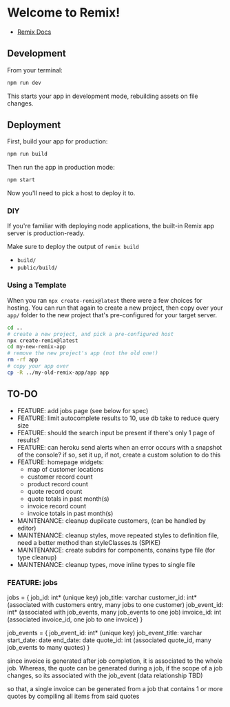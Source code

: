 # Welcome to Remix!

- [Remix Docs](https://remix.run/docs)

## Development

From your terminal:

```sh
npm run dev
```

This starts your app in development mode, rebuilding assets on file changes.

## Deployment

First, build your app for production:

```sh
npm run build
```

Then run the app in production mode:

```sh
npm start
```

Now you'll need to pick a host to deploy it to.

### DIY

If you're familiar with deploying node applications, the built-in Remix app server is production-ready.

Make sure to deploy the output of `remix build`

- `build/`
- `public/build/`

### Using a Template

When you ran `npx create-remix@latest` there were a few choices for hosting. You can run that again to create a new project, then copy over your `app/` folder to the new project that's pre-configured for your target server.

```sh
cd ..
# create a new project, and pick a pre-configured host
npx create-remix@latest
cd my-new-remix-app
# remove the new project's app (not the old one!)
rm -rf app
# copy your app over
cp -R ../my-old-remix-app/app app
```

## TO-DO
 - FEATURE: add jobs page (see below for spec)
 - FEATURE: limit autocomplete results to 10, use db take to reduce query size
 - FEATURE: should the search input be present if there's only 1 page of results?
 - FEATURE: can heroku send alerts when an error occurs with a snapshot of the console? if so, set it up, if not, create a custom solution to do this
 - FEATURE: homepage widgets:
    - map of customer locations
    - customer record count
    - product record count
    - quote record count
    - quote totals in past month(s)
    - invoice record count
    - invoice totals in past month(s)
 - MAINTENANCE: cleanup dupilcate customers, (can be handled by editor)
 - MAINTENANCE: cleanup styles, move repeated styles to definition file, need a better method than styleClasses.ts (SPIKE)
 - MAINTENANCE: create subdirs for components, conains type file (for type cleanup)
 - MAINTENANCE: cleanup types, move inline types to single file

### FEATURE: jobs
jobs = {
    job_id: int* (unique key)
    job_title: varchar
    customer_id: int* (associated with customers entry, many jobs to one customer)
    job_event_id: int* (associated with job_events, many job_events to one job)
    invoice_id: int (associated invoice_id, one job to one invoice)
}

job_events = {
    job_event_id: int* (unique key)
    job_event_title: varchar
    start_date: date
    end_date: date
    quote_id: int (associated quote_id, many job_events to many quotes)
}

since invoice is generated after job completion, it is associated to the whole job. Whereas, the quote can be generated during a job, if the scope of a job changes, so its associated with the job_event (data relationship TBD)

so that, a single invoice can be generated from a job that contains 1 or more quotes by compiling all items from said quotes 
